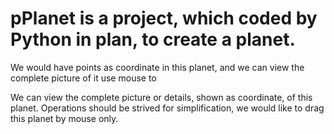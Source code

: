 # pPlanet is a project, which coded by Python in plan, to create a planet.
We would have points as coordinate in this planet, and we can view the complete
 picture of it use mouse to 
 
 We can view the complete picture or details, shown as coordinate, of this 
 planet. Operations should be strived for simplification, we would like to drag
 this planet by mouse only.
 